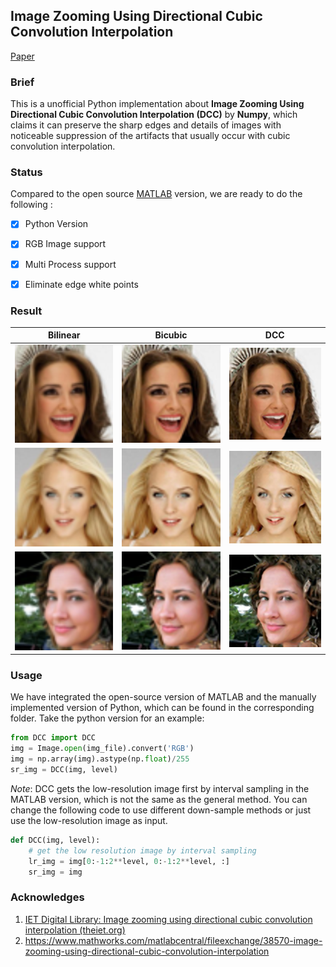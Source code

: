 ## Image Zooming Using Directional Cubic Convolution Interpolation

[Paper](https://digital-library.theiet.org/content/journals/10.1049/iet-ipr.2011.0534) 



### Brief

This is a unofficial Python implementation about **Image Zooming Using Directional Cubic Convolution Interpolation (DCC)** by **Numpy**, which claims it can preserve the sharp edges and details of
images with noticeable suppression of the artifacts that usually occur with cubic convolution interpolation.  



### Status

Compared to the open source [MATLAB](https://ww2.mathworks.cn/matlabcentral/fileexchange/38570-image-zooming-using-directional-cubic-convolution-interpolation) version, we are ready to do the following :

-   [x] Python Version
-   [x] RGB Image support 
-   [x] Multi Process support
-   [x] Eliminate edge white points



### Result

| Bilinear                                        | Bicubic                                       | DCC                                               |
| ----------------------------------------------- | --------------------------------------------- | ------------------------------------------------- |
| ![00000_bilinear](./data/sr/00000_bilinear.png) | ![00000_bicubic](./data/sr/00000_bicubic.png) | ![00000_dcc_numpy](./data/sr/00000_dcc_numpy.png) |
| ![00001_bilinear](./data/sr/00001_bilinear.png) | ![00001_bicubic](./data/sr/00001_bicubic.png) | ![00001_dcc_numpy](./data/sr/00001_dcc_numpy.png) |
| ![00002_bilinear](./data/sr/00002_bilinear.png) | ![00002_bicubic](./data/sr/00002_bicubic.png) | ![00002_dcc_numpy](./data/sr/00002_dcc_numpy.png) |



###  Usage

We have integrated the open-source version of MATLAB and the manually implemented version of Python, which can be found in the corresponding folder. Take the python version for an example:
```python
from DCC import DCC
img = Image.open(img_file).convert('RGB')
img = np.array(img).astype(np.float)/255
sr_img = DCC(img, level)
```

*Note*: DCC gets the low-resolution image first by interval sampling in the MATLAB version, which is not the same as the general method. You can change the following code to use different down-sample methods or just use the low-resolution image as input.

```python
def DCC(img, level):
    # get the low resolution image by interval sampling
    lr_img = img[0:-1:2**level, 0:-1:2**level, :]
    sr_img = img
```



### Acknowledges

1. [IET Digital Library: Image zooming using directional cubic convolution interpolation (theiet.org)](https://digital-library.theiet.org/content/journals/10.1049/iet-ipr.2011.0534)
2. https://www.mathworks.com/matlabcentral/fileexchange/38570-image-zooming-using-directional-cubic-convolution-interpolation



